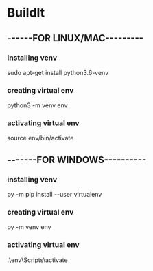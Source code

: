 # BuildIt

## ------FOR LINUX/MAC---------
### installing venv 
sudo apt-get install python3.6-venv
### creating virtual env
python3 -m venv env
### activating virtual env
source env/bin/activate


## -------FOR WINDOWS----------
### installing venv
py -m pip install --user virtualenv
### creating virtual env
py -m venv env
### activating virtual env
.\env\Scripts\activate
